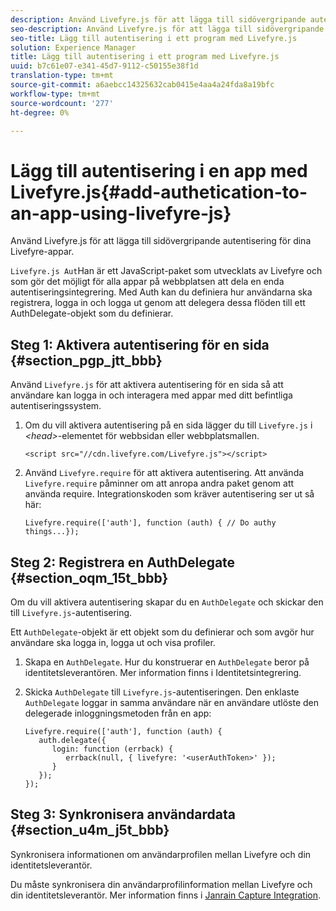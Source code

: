 ```yaml
---
description: Använd Livefyre.js för att lägga till sidövergripande autentisering för dina Livefyre-appar.
seo-description: Använd Livefyre.js för att lägga till sidövergripande autentisering för dina Livefyre-appar.
seo-title: Lägg till autentisering i ett program med Livefyre.js
solution: Experience Manager
title: Lägg till autentisering i ett program med Livefyre.js
uuid: b7c61e07-e341-45d7-9112-c50155e38f1d
translation-type: tm+mt
source-git-commit: a6aebcc14325632cab0415e4aa4a24fda8a19bfc
workflow-type: tm+mt
source-wordcount: '277'
ht-degree: 0%

---
```



# Lägg till autentisering i en app med Livefyre.js{#add-authetication-to-an-app-using-livefyre-js}

Använd Livefyre.js för att lägga till sidövergripande autentisering för dina Livefyre-appar.

`Livefyre.js Aut`Han är ett JavaScript-paket som utvecklats av Livefyre och som gör det möjligt för alla appar på webbplatsen att dela en enda autentiseringsintegrering. Med Auth kan du definiera hur användarna ska registrera, logga in och logga ut genom att delegera dessa flöden till ett AuthDelegate-objekt som du definierar.

## Steg 1: Aktivera autentisering för en sida {#section_pgp_jtt_bbb}

Använd `Livefyre.js` för att aktivera autentisering för en sida så att användare kan logga in och interagera med appar med ditt befintliga autentiseringssystem.

1. Om du vill aktivera autentisering på en sida lägger du till `Livefyre.js` i *&lt;head>*-elementet för webbsidan eller webbplatsmallen.

   ```
   <script src="//cdn.livefyre.com/Livefyre.js"></script>
   ```

1. Använd `Livefyre.require` för att aktivera autentisering. Att använda `Livefyre.require` påminner om att anropa andra paket genom att använda require. Integrationskoden som kräver autentisering ser ut så här:

   ```
   Livefyre.require(['auth'], function (auth) { // Do authy things...});
   ```

## Steg 2: Registrera en AuthDelegate {#section_oqm_15t_bbb}

Om du vill aktivera autentisering skapar du en `AuthDelegate` och skickar den till `Livefyre.js`-autentisering.

Ett `AuthDelegate`-objekt är ett objekt som du definierar och som avgör hur användare ska logga in, logga ut och visa profiler.

1. Skapa en `AuthDelegate`. Hur du konstruerar en `AuthDelegate` beror på identitetsleverantören. Mer information finns i Identitetsintegrering.

1. Skicka `AuthDelegate` till `Livefyre.js`-autentiseringen. Den enklaste `AuthDelegate` loggar in samma användare när en användare utlöste den delegerade inloggningsmetoden från en app:

   ```
   Livefyre.require(['auth'], function (auth) { 
      auth.delegate({ 
         login: function (errback) { 
            errback(null, { livefyre: '<userAuthToken>' }); 
         }    
      });  
   });
   ```

## Steg 3: Synkronisera användardata {#section_u4m_j5t_bbb}

Synkronisera informationen om användarprofilen mellan Livefyre och din identitetsleverantör.

Du måste synkronisera din användarprofilinformation mellan Livefyre och din identitetsleverantör. Mer information finns i [Janrain Capture Integration](/help/implementation/c-livefyre-identity-comp/c-janrain-capture-backplane-comp.md).
